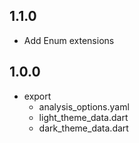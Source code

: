 ## 1.1.0

* Add Enum extensions

## 1.0.0

* export
  * analysis_options.yaml
  * light_theme_data.dart
  * dark_theme_data.dart
